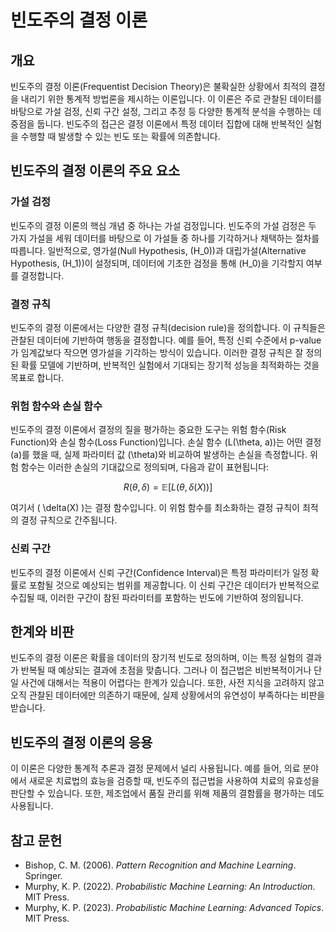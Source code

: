 # 빈도주의 결정 이론

## 개요
빈도주의 결정 이론(Frequentist Decision Theory)은 불확실한 상황에서 최적의 결정을 내리기 위한 통계적 방법론을 제시하는 이론입니다. 이 이론은 주로 관찰된 데이터를 바탕으로 가설 검정, 신뢰 구간 설정, 그리고 추정 등 다양한 통계적 분석을 수행하는 데 중점을 둡니다. 빈도주의 접근은 결정 이론에서 특정 데이터 집합에 대해 반복적인 실험을 수행할 때 발생할 수 있는 빈도 또는 확률에 의존합니다.

## 빈도주의 결정 이론의 주요 요소

### 가설 검정
빈도주의 결정 이론의 핵심 개념 중 하나는 가설 검정입니다. 빈도주의 가설 검정은 두 가지 가설을 세워 데이터를 바탕으로 이 가설들 중 하나를 기각하거나 채택하는 절차를 따릅니다. 일반적으로, 영가설(Null Hypothesis, \(H_0\))과 대립가설(Alternative Hypothesis, \(H_1\))이 설정되며, 데이터에 기초한 검정을 통해 \(H_0\)을 기각할지 여부를 결정합니다.

### 결정 규칙
빈도주의 결정 이론에서는 다양한 결정 규칙(decision rule)을 정의합니다. 이 규칙들은 관찰된 데이터에 기반하여 행동을 결정합니다. 예를 들어, 특정 신뢰 수준에서 p-value가 임계값보다 작으면 영가설을 기각하는 방식이 있습니다. 이러한 결정 규칙은 잘 정의된 확률 모델에 기반하며, 반복적인 실험에서 기대되는 장기적 성능을 최적화하는 것을 목표로 합니다.

### 위험 함수와 손실 함수
빈도주의 결정 이론에서 결정의 질을 평가하는 중요한 도구는 위험 함수(Risk Function)와 손실 함수(Loss Function)입니다. 손실 함수 \(L(\theta, a)\)는 어떤 결정 \(a\)를 했을 때, 실제 파라미터 값 \(\theta\)와 비교하여 발생하는 손실을 측정합니다. 위험 함수는 이러한 손실의 기대값으로 정의되며, 다음과 같이 표현됩니다:

$$
R(\theta, \delta) = \mathbb{E}[L(\theta, \delta(X))]
$$

여기서 \( \delta(X) \)는 결정 함수입니다. 이 위험 함수를 최소화하는 결정 규칙이 최적의 결정 규칙으로 간주됩니다.

### 신뢰 구간
빈도주의 결정 이론에서 신뢰 구간(Confidence Interval)은 특정 파라미터가 일정 확률로 포함될 것으로 예상되는 범위를 제공합니다. 이 신뢰 구간은 데이터가 반복적으로 수집될 때, 이러한 구간이 참된 파라미터를 포함하는 빈도에 기반하여 정의됩니다.

## 한계와 비판
빈도주의 결정 이론은 확률을 데이터의 장기적 빈도로 정의하며, 이는 특정 실험의 결과가 반복될 때 예상되는 결과에 초점을 맞춥니다. 그러나 이 접근법은 비반복적이거나 단일 사건에 대해서는 적용이 어렵다는 한계가 있습니다. 또한, 사전 지식을 고려하지 않고 오직 관찰된 데이터에만 의존하기 때문에, 실제 상황에서의 유연성이 부족하다는 비판을 받습니다.

## 빈도주의 결정 이론의 응용
이 이론은 다양한 통계적 추론과 결정 문제에서 널리 사용됩니다. 예를 들어, 의료 분야에서 새로운 치료법의 효능을 검증할 때, 빈도주의 접근법을 사용하여 치료의 유효성을 판단할 수 있습니다. 또한, 제조업에서 품질 관리를 위해 제품의 결함률을 평가하는 데도 사용됩니다.

## 참고 문헌
- Bishop, C. M. (2006). *Pattern Recognition and Machine Learning*. Springer.
- Murphy, K. P. (2022). *Probabilistic Machine Learning: An Introduction*. MIT Press.
- Murphy, K. P. (2023). *Probabilistic Machine Learning: Advanced Topics*. MIT Press.
